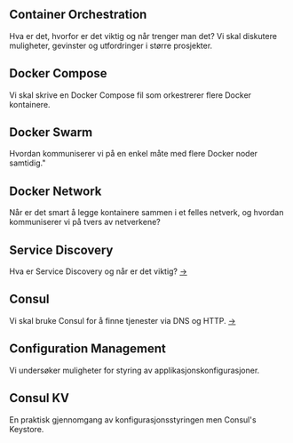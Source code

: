## Container Orchestration
Hva er det, hvorfor er det viktig og når trenger man det?
Vi skal diskutere muligheter, gevinster og utfordringer i større prosjekter.

## Docker Compose
Vi skal skrive en Docker Compose fil som orkestrerer flere Docker kontainere.

## Docker Swarm
Hvordan kommuniserer vi på en enkel måte med flere Docker noder samtidig."

## Docker Network
Når er det smart å legge kontainere sammen i et felles netverk, og
hvordan kommuniserer vi på tvers av netverkene?

## Service Discovery
Hva er Service Discovery og når er det viktig? [->](https://github.com/svenmalvik/articles/blob/master/ServiceDiscovery.MD)

## Consul
Vi skal bruke Consul for å finne tjenester via DNS og HTTP. [->](https://github.com/svenmalvik/articles/blob/master/Consul.MD)

## Configuration Management
Vi undersøker muligheter for styring  av applikasjonskonfigurasjoner.

## Consul KV
En praktisk gjennomgang av konfigurasjonsstyringen men Consul's Keystore.
